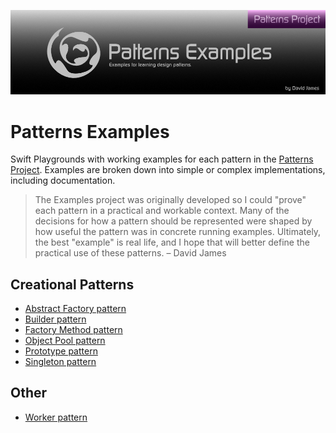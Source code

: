 ![ViewQuery](./web/PatternsExamplesBanner.png) 

Patterns Examples
=================

Swift Playgrounds with working examples for each pattern in the [Patterns Project](https://github.com/davidbjames/Patterns). Examples are broken down into simple or complex implementations, including documentation.

> The Examples project was originally developed so I could "prove" each pattern in a practical and workable context. Many of the decisions for how a pattern should be represented were shaped by how useful the pattern was in concrete running examples. Ultimately, the best "example" is real life, and I hope that will better define the practical use of these patterns.
> – David James

Creational Patterns
-------------------

* [Abstract Factory pattern](/PatternsExamples/CreationalPatterns.playground/Pages/AbstractFactory.xcplaygroundpage/Contents.swift)
* [Builder pattern](/PatternsExamples/CreationalPatterns.playground/Pages/Builder.xcplaygroundpage/Contents.swift)
* [Factory Method pattern](/PatternsExamples/CreationalPatterns.playground/Pages/FactoryMethod.xcplaygroundpage/Contents.swift)
* [Object Pool pattern](/PatternsExamples/CreationalPatterns.playground/Pages/ObjectPool.xcplaygroundpage/Contents.swift)
* [Prototype pattern](/PatternsExamples/CreationalPatterns.playground/Pages/Prototype.xcplaygroundpage/Contents.swift)
* [Singleton pattern](/PatternsExamples/CreationalPatterns.playground/Pages/Singleton.xcplaygroundpage/Contents.swift)

Other
-----

* [Worker pattern](/PatternsExamples/OtherPatterns.playground/Pages/Worker.xcplaygroundpage/Contents.swift)
